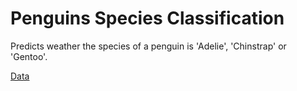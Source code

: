 # Penguins Species Classification

Predicts weather the species of a penguin is 'Adelie', 'Chinstrap' or 'Gentoo'.

[Data](https://www.kaggle.com/code/parulpandey/penguin-dataset-the-new-iris)


